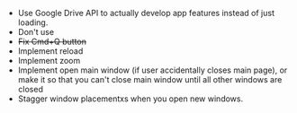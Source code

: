 * Use Google Drive API to actually develop app features instead of just loading.
* Don't use <webview>
* ~~Fix Cmd+Q button~~
* Implement reload
* Implement zoom
* Implement open main window (if user accidentally closes main page), or make it so that you can't close main window until all other windows are closed
* Stagger window placementxs when you open new windows.
